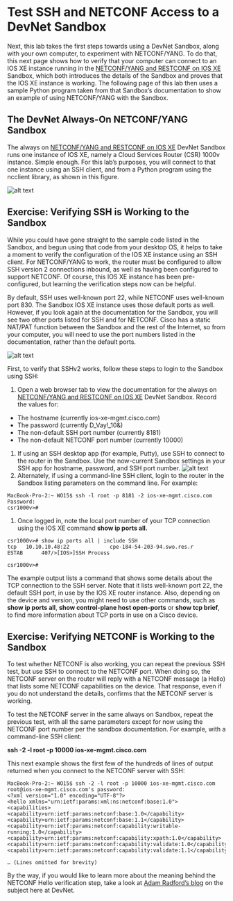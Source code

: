 # Test SSH and NETCONF Access to a DevNet Sandbox

Next, this lab takes the first steps towards using a DevNet Sandbox, along with your own computer, to experiment with NETCONF/YANG. To do that, this next page shows how to verify that your computer can connect to an IOS XE instance running in the [NETCONF/YANG and RESTCONF on IOS XE](https://devnetsandbox.cisco.com/RM/Diagram/Index/27d9747a-db48-4565-8d44-df318fce37ad?diagramType=Topology) Sandbox, which both introduces the details of the Sandbox and proves that the IOS XE instance is working. The following page of this lab then uses a sample Python program taken from that Sandbox’s documentation to show an example of using NETCONF/YANG with the Sandbox.

## The DevNet Always-On NETCONF/YANG Sandbox

The always on [NETCONF/YANG and RESTCONF on IOS XE](https://devnetsandbox.cisco.com/RM/Diagram/Index/27d9747a-db48-4565-8d44-df318fce37ad?diagramType=Topology) DevNet Sandbox runs one instance of IOS XE, namely a Cloud Services Router (CSR) 1000v instance. Simple enough. For this lab’s purposes, you will connect to that one instance using an SSH client, and from a Python program using the ncclient library, as shown in this figure.

![alt text](/posts/files/02-netconf-04-home-lab-netconf/assets/images/desktop-4-05.png)


## Exercise: Verifying SSH is Working to the Sandbox

While you could have gone straight to the sample code listed in the Sandbox, and begun using that code from your desktop OS, it helps to take a moment to verify the configuration of the IOS XE instance using an SSH client. For NETCONF/YANG to work, the router must be configured to allow SSH version 2 connections inbound, as well as having been configured to support NETCONF. Of course, this IOS XE instance has been pre-configured, but learning the verification steps now can be helpful.

By default, SSH uses well-known port 22, while NETCONF uses well-known port 830. The Sandbox IOS XE instance uses those default ports as well. However, if you look again at the documentation for the Sandbox, you will see two other ports listed for SSH and for NETCONF. Cisco has a static NAT/PAT function between the Sandbox and the rest of the Internet, so from your computer, you will need to use the port numbers listed in the documentation, rather than the default ports.

![alt text](/posts/files/02-netconf-04-home-lab-netconf/assets/images/desktop-4-06.png)


First, to verify that SSHv2 works, follow these steps to login to the Sandbox using SSH:

1.  Open a web browser tab to view the documentation for the always on [NETCONF/YANG and RESTCONF on IOS XE](https://devnetsandbox.cisco.com/RM/Diagram/Index/27d9747a-db48-4565-8d44-df318fce37ad?diagramType=Topology) DevNet Sandbox. Record the values for:
  -   The hostname (currently ios-xe-mgmt.cisco.com)
  -   The password (currently D_Vay!\_10&)
  -   The non-default SSH port number (currently 8181)
  -   The non-default NETCONF port number (currently 10000)
1.  If using an SSH desktop app (for example, Putty), use SSH to connect to the router in the Sandbox. Use the now-current Sandbox settings in your SSH app for hostname, password, and SSH port number.
![alt text](/posts/files/02-netconf-04-home-lab-netconf/assets/images/desktop-4-07.png)
1. Alternately, if using a command-line SSH client, login to the router in the Sandbox listing parameters on the command line. For example:
```
MacBook-Pro-2:~ WO15$ ssh -l root -p 8181 -2 ios-xe-mgmt.cisco.com
Password: 
csr1000v>#
```
1.  Once logged in, note the local port number of your TCP connection using the IOS XE command **show ip ports all.**

```
csr1000v># show ip ports all | include SSH
tcp   10.10.10.48:22             cpe-184-54-203-94.swo.res.r
ESTAB      407/>[IOS>]SSH Process

csr1000v>#
```

The example output lists a command that shows some details about the TCP connection to the SSH server. Note that it lists well-known port 22, the default SSH port, in use by the IOS XE router instance. Also, depending on the device and version, you might need to use other commands, such as **show ip ports all**, **show control-plane host open-ports** or **show tcp brief**, to find more information about TCP ports in use on a Cisco device.

## Exercise: Verifying NETCONF is Working to the Sandbox

To test whether NETCONF is also working, you can repeat the previous SSH test, but use SSH to connect to the NETCONF port. When doing so, the NETCONF server on the router will reply with a NETCONF message (a Hello) that lists some NETCONF capabilities on the device. That response, even if you do not understand the details, confirms that the NETCONF server is working.

To test the NETCONF server in the same always on Sandbox, repeat the previous test, with all the same parameters except for now using the NETCONF port number per the sandbox documentation. For example, with a command-line SSH client:

__ssh -2 -l root -p 10000 ios-xe-mgmt.cisco.com__

This next example shows the first few of the hundreds of lines of output returned when you connect to the NETCONF server with SSH:

````
MacBook-Pro-2:~ WO15$ ssh -2 -l root -p 10000 ios-xe-mgmt.cisco.com
root@ios-xe-mgmt.cisco.com's password:
<?xml version="1.0" encoding="UTF-8"?>
<hello xmlns="urn:ietf:params:xml:ns:netconf:base:1.0">
<capabilities>
<capability>urn:ietf:params:netconf:base:1.0</capability>
<capability>urn:ietf:params:netconf:base:1.1</capability>
<capability>urn:ietf:params:netconf:capability:writable-running:1.0</capability>
<capability>urn:ietf:params:netconf:capability:xpath:1.0</capability>
<capability>urn:ietf:params:netconf:capability:validate:1.0</capability>
<capability>urn:ietf:params:netconf:capability:validate:1.1</capability>

… (Lines omitted for brevity)

````

By the way, if you would like to learn more about the meaning behind the NETCONF Hello verification step, take a look at [Adam Radford’s blog](https://communities.cisco.com/community/developer/dna/blog/2017/01/04/next-generation-network-device-programming-part1) on the subject here at DevNet.
